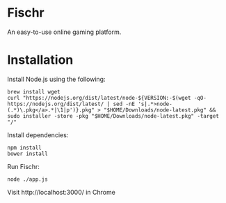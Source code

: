 # Fischr

An easy-to-use online gaming platform.

# Installation

Install Node.js using the following:

```
brew install wget
curl "https://nodejs.org/dist/latest/node-${VERSION:-$(wget -qO- https://nodejs.org/dist/latest/ | sed -nE 's|.*>node-(.*)\.pkg</a>.*|\1|p')}.pkg" > "$HOME/Downloads/node-latest.pkg" && sudo installer -store -pkg "$HOME/Downloads/node-latest.pkg" -target "/"
```

Install dependencies:

```
npm install
bower install
```

Run Fischr:

```
node ./app.js
```

Visit http://localhost:3000/ in Chrome
